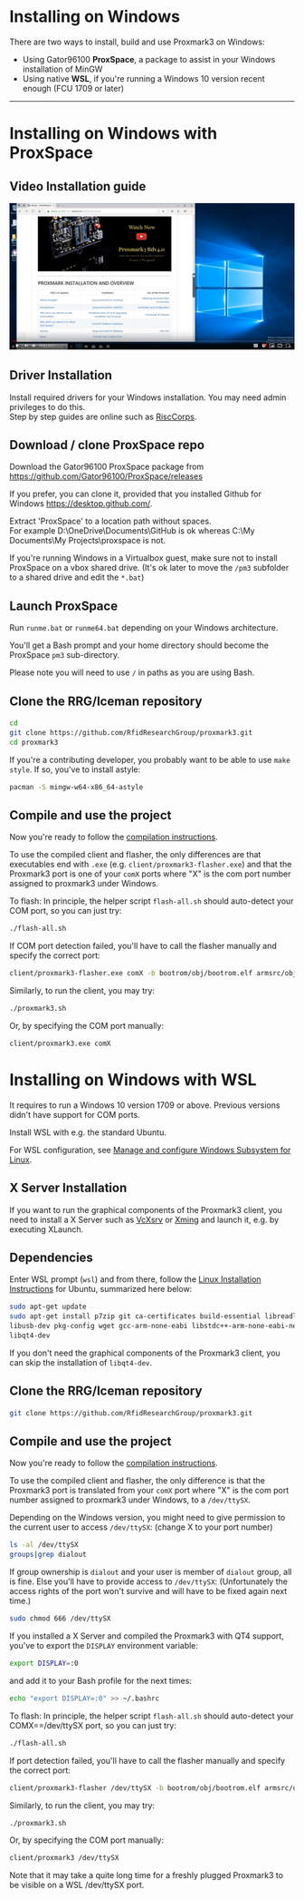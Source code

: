 # Installing on Windows

There are two ways to install, build and use Proxmark3 on Windows:

* Using Gator96100 **ProxSpace**, a package to assist in your Windows installation of MinGW
* Using native **WSL**, if you're running a Windows 10 version recent enough (FCU 1709 or later)

---

# Installing on Windows with ProxSpace

## Video Installation guide
[![Windows Installation tutorial](https://github.com/5w0rdfish/Proxmark3-RDV4-ParrotOS/blob/master/screenshot-www.youtube.com-2019.03.17-20-44-33.png)](https://youtu.be/zzF0NCMJnYU "Windows Installation Tutorial")

## Driver Installation

Install required drivers for your Windows installation. You may need admin privileges to do this.  
Step by step guides are online such as [RiscCorps](https://store.ryscc.com/blogs/news/how-to-install-a-proxmark3-driver-on-windows-10).

## Download / clone ProxSpace repo

Download the Gator96100 ProxSpace package from https://github.com/Gator96100/ProxSpace/releases

If you prefer, you can clone it, provided that you installed Github for Windows https://desktop.github.com/.

Extract 'ProxSpace' to a location path without spaces.  
For example D:\OneDrive\Documents\GitHub is ok whereas C:\My Documents\My Projects\proxspace is not.

If you're running Windows in a Virtualbox guest, make sure not to install ProxSpace on a vbox shared drive. (It's ok later to move the `/pm3` subfolder to a shared drive and edit the `*.bat`)

## Launch ProxSpace

Run `runme.bat` or `runme64.bat` depending on your Windows architecture.

You'll get a Bash prompt and your home directory should become the ProxSpace `pm3` sub-directory.

Please note you will need to use `/` in paths as you are using Bash.

## Clone the RRG/Iceman repository

```sh
cd
git clone https://github.com/RfidResearchGroup/proxmark3.git
cd proxmark3
```

If you're a contributing developer, you probably want to be able to use `make style`. If so, you've to install astyle:

```sh
pacman -S mingw-w64-x86_64-astyle
```

## Compile and use the project

Now you're ready to follow the [compilation instructions](/doc/md/Use_of_Proxmark/0_Compilation-Instructions.md).

To use the compiled client and flasher, the only differences are that executables end with `.exe` (e.g. `client/proxmark3-flasher.exe`) and that the Proxmark3 port is one of your `comX` ports where "X" is the com port number assigned to proxmark3 under Windows.

To flash: In principle, the helper script `flash-all.sh` should auto-detect your COM port, so you can just try:

```sh
./flash-all.sh
```

If COM port detection failed, you'll have to call the flasher manually and specify the correct port:

```sh
client/proxmark3-flasher.exe comX -b bootrom/obj/bootrom.elf armsrc/obj/fullimage.elf
```

Similarly, to run the client, you may try:

```sh
./proxmark3.sh
```

Or, by specifying the COM port manually:

```sh
client/proxmark3.exe comX
```

# Installing on Windows with WSL

It requires to run a Windows 10 version 1709 or above. Previous versions didn't have support for COM ports.

Install WSL with e.g. the standard Ubuntu.

For WSL configuration, see [Manage and configure Windows Subsystem for Linux](https://docs.microsoft.com/en-us/windows/wsl/wsl-config).

## X Server Installation

If you want to run the graphical components of the Proxmark3 client, you need to install a X Server such as [VcXsrv](https://sourceforge.net/projects/vcxsrv/) or [Xming](https://sourceforge.net/projects/xming/) and launch it, e.g. by executing XLaunch.

## Dependencies

Enter WSL prompt (`wsl`) and from there, follow the [Linux Installation Instructions](/doc/md/Installation_Instructions/Linux-Installation-Instructions.md) for Ubuntu, summarized here below:

```sh
sudo apt-get update
sudo apt-get install p7zip git ca-certificates build-essential libreadline5 libreadline-dev libusb-0.1-4 \
libusb-dev pkg-config wget gcc-arm-none-eabi libstdc++-arm-none-eabi-newlib \
libqt4-dev
```

If you don't need the graphical components of the Proxmark3 client, you can skip the installation of `libqt4-dev`.

## Clone the RRG/Iceman repository

```sh
git clone https://github.com/RfidResearchGroup/proxmark3.git
```

## Compile and use the project

Now you're ready to follow the [compilation instructions](/doc/md/Use_of_Proxmark/0_Compilation-Instructions.md).

To use the compiled client and flasher, the only difference is that the Proxmark3 port is translated from your `comX` port where "X" is the com port number assigned to proxmark3 under Windows, to a `/dev/ttySX`.

Depending on the Windows version, you might need to give permission to the current user to access `/dev/ttySX`: (change X to your port number)

```sh
ls -al /dev/ttySX
groups|grep dialout
```

If group ownership is `dialout` and your user is member of `dialout` group, all is fine. Else you'll have to provide access to `/dev/ttySX`: (Unfortunately the access rights of the port won't survive and will have to be fixed again next time.)

```sh
sudo chmod 666 /dev/ttySX
```

If you installed a X Server and compiled the Proxmark3 with QT4 support, you've to export the `DISPLAY` environment variable:

```sh
export DISPLAY=:0
```

and add it to your Bash profile for the next times:

```sh
echo "export DISPLAY=:0" >> ~/.bashrc
```

To flash: In principle, the helper script `flash-all.sh` should auto-detect your COMX==/dev/ttySX port, so you can just try:

```sh
./flash-all.sh
```

If port detection failed, you'll have to call the flasher manually and specify the correct port:

```sh
client/proxmark3-flasher /dev/ttySX -b bootrom/obj/bootrom.elf armsrc/obj/fullimage.elf
```

Similarly, to run the client, you may try:

```sh
./proxmark3.sh
```

Or, by specifying the COM port manually:

```sh
client/proxmark3 /dev/ttySX
```

Note that it may take a quite long time for a freshly plugged Proxmark3 to be visible on a WSL /dev/ttySX port.
